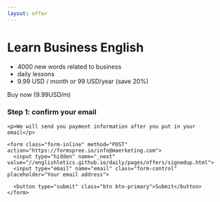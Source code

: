 ```yaml
---
layout: offer
---
```



# Learn Business English


 - 4000 new words related to business
 - daily lessons
 - 9.99 USD / month or 99 USD/year (save 20%)  


<div class="card text-white bg-dark mb-6" style="max-width: 40rem;">
  <div class="card-header">Buy now (9.99USD/m)</div>
  <div class="card-body">
    <h3 class="card-title">Step 1: confirm your email</h3>
	
	<p>We will send you payment information after you put in your email</p>

	<form class="form-inline" method="POST" action="https://formspree.io/info@maerketing.com">
	  <input type="hidden" name="_next" value="//englishletics.github.io/daily/pages/offers/signedup.html">
	  <input type="email" name="email" class="form-control" placeholder="Your email address">
  
	  <button type="submit" class="btn btn-primary">Submit</button>
	</form>

  </div>
</div>



